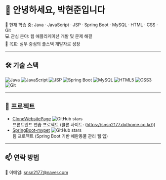 # 👋 안녕하세요, 박현준입니다

🌱 현재 학습 중: Java · JavaScript · JSP · Spring Boot · MySQL · HTML · CSS · Git  
💻 관심 분야: 웹 애플리케이션 개발 및 문제 해결  
🚀 목표: 실무 중심의 풀스택 개발자로 성장  

---

## 🛠 기술 스택
![Java](https://img.shields.io/badge/Java-ED8B00?style=flat&logo=java&logoColor=white)
![JavaScript](https://img.shields.io/badge/JavaScript-F7DF1E?style=flat&logo=javascript&logoColor=black)
![JSP](https://img.shields.io/badge/JSP-007396?style=flat&logoColor=white)
![Spring Boot](https://img.shields.io/badge/SpringBoot-6DB33F?style=flat&logo=spring&logoColor=white)
![MySQL](https://img.shields.io/badge/MySQL-4479A1?style=flat&logo=mysql&logoColor=white)
![HTML5](https://img.shields.io/badge/HTML5-E34F26?style=flat&logo=html5&logoColor=white)
![CSS3](https://img.shields.io/badge/CSS3-1572B6?style=flat&logo=css3&logoColor=white)
![Git](https://img.shields.io/badge/Git-F05032?style=flat&logo=git&logoColor=white)

---

## 📂 프로젝트
- [CloneWebsitePage](https://github.com/Park2177/CloneWebsitePage.git) ![GitHub stars](https://img.shields.io/github/stars/Park2177/CloneWebsitePage?style=social)  
  프론트엔드 연습 프로젝트 (클론 사이트: (https://snsn2177.dothome.co.kr/)) 
- [SpringBoot-mypet](https://github.com/UoUGit/SpringBoot-mypet.git) ![GitHub stars](https://img.shields.io/github/stars/UoUGit/SpringBoot-mypet?style=social)  
  팀 프로젝트 (Spring Boot 기반 애완동물 관리 웹 앱)  

---

## 📫 연락 방법
📧 이메일: snsn2177@naver.com  
